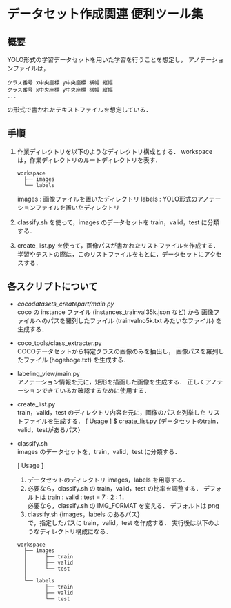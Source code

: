 # データセット作成関連 便利ツール集

## 概要
YOLO形式の学習データセットを用いた学習を行うことを想定し，
アノテーションファイルは，
```
クラス番号 x中央座標 y中央座標 横幅 縦幅
クラス番号 x中央座標 y中央座標 横幅 縦幅
...
```
の形式で書かれたテキストファイルを想定している．

## 手順
1. 作業ディレクトリを以下のようなディレクトリ構成とする．
   workspace は，作業ディレクトリのルートディレクトリを表す．

	 ```
   workspace  
       ├── images  
       └── labels
	 ```

   images : 画像ファイルを置いたディレクトリ
   labels : YOLO形式のアノテーションファイルを置いたディレクトリ

2. classify.sh を使って，images のデータセットを train，valid，test に分類する．
   <!--実行後，以下のようなディレクトリになる．

   workspace
       |- images
       |      |- train
       |      |- valid
       |      |- test
       |
       |- labels
              |- train
              |- valid
              |- test
              -->

3. create_list.py を使って，画像パスが書かれたリストファイルを作成する．
   学習やテストの際は，このリストファイルをもとに，データセットにアクセスする．

## 各スクリプトについて
- *cocodatasets_createpart/main.py*  
  coco の instance ファイル (instances_trainval35k.json など) から
  画像ファイルへのパスを羅列したファイル (trainvalno5k.txt みたいなファイル)
  を生成する．

* coco_tools/class_extracter.py  
  COCOデータセットから特定クラスの画像のみを抽出し，
  画像パスを羅列したファイル (hogehoge.txt) を生成する．

* labeling_view/main.py  
  アノテーション情報を元に，矩形を描画した画像を生成する． 
  正しくアノテーションできているか確認するために使用する． 

* create_list.py  
  train，valid，test のディレクトリ内容を元に，画像のパスを列挙した
  リストファイルを生成する． 
  [ Usage ]
    $ create_list.py {データセットのtrain，valid，testがあるパス}

* classify.sh  
  images のデータセットを，train，valid，test に分類する． 

  [ Usage ]  
    1. データセットのディレクトリ images，labels を用意する．
    2. 必要なら，classify.sh の train，valid，test の比率を調整する．
       デフォルトは train : valid : test = 7 : 2 : 1．  
       必要なら，classify.sh の IMG_FORMAT を変える．
       デフォルトは png
    3. classify.sh {images，labels のあるパス}  
       で，指定したパスに train，valid，test を作成する．
       実行後は以下のようなディレクトリ構成になる．

	```
  workspace  
      ├── images  
      │      ├── train  
      │      ├── valid  
      │      └── test  
      │
      └── labels  
             ├── train  
             ├── valid  
             └── test  
	```
